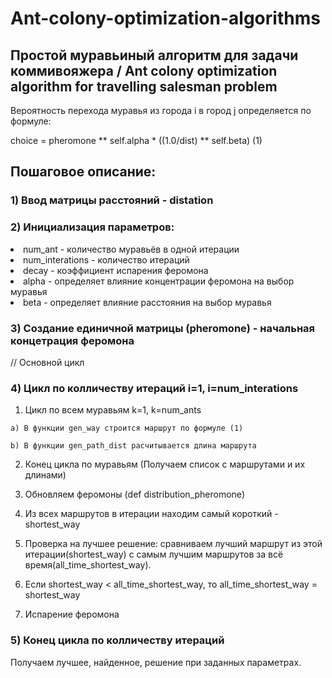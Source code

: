 # Ant-colony-optimization-algorithms
## Простой муравьиный алгоритм для задачи коммивояжера / Ant colony optimization algorithm for travelling salesman problem

Вероятность перехода муравья из города i в город j определяется по формуле:
  
  choice = pheromone ** self.alpha * ((1.0/dist) ** self.beta)                (1)

## Пошаговое описание:
### 1) Ввод матрицы расстояний - distation
### 2) Инициализация параметров:
<li>
  num_ant - количество муравьёв в одной итерации
<li>
  num_interations - количество итераций
<li>
  decay - коэффициент испарения феромона
<li>
  alpha - определяет влияние концентрации феромона на выбор муравья
<li>
  beta - определяет влияние расстояния на выбор муравья
  
  
  
### 3) Создание единичной матрицы (pheromone) - начальная концетрация феромона

// Основной цикл

### 4) Цикл по колличеству итераций i=1, i=num_interations
  1. Цикл по всем муравьям k=1, k=num_ants
  
    a) В функции gen_way строится маршрут по формуле (1)
    
    b) В функции gen_path_dist расчитывается длина маршрута
    
  2. Конец цикла по муравьям (Получаем список с маршрутами и их длинами)
  
  3. Обновляем феромоны (def distribution_pheromone)
  
  4. Из всех маршрутов в итерации находим самый короткий - shortest_way
  5. Проверка на лучшее решение: сравниваем лучший маршрут из этой итерации(shortest_way) с самым лучшим маршрутов за всё
  время(all_time_shortest_way).
  6. Если shortest_way < all_time_shortest_way, то all_time_shortest_way = shortest_way
  
  7. Испарение феромона

### 5) Конец цикла по колличеству итераций

Получаем лучшее, найденное, решение при заданных параметрах.
  

    
    
